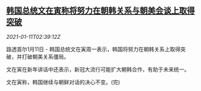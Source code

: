 <!--1610333594000-->
[韩国总统文在寅称将努力在朝韩关系与朝美会谈上取得突破](https://cn.reuters.com/article/south-korea-moon-kp-us-pol-0111-idCNKBS29G05T)
------

<div><i>2021-01-11T02:39:12Z</i></div><p>路透首尔1月11日 - 韩国总统文在寅周一表示，韩国将努力在朝韩关系上取得突破，并打破朝美关系僵局。</p><p>文在寅在新年讲话中还表示，新冠大流行可能扩大朝韩合作，有助于未来统一。</p><p>文在寅称，韩国继续与朝鲜对话的决心不变。(完)</p>
